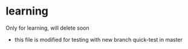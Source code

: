# learning
Only for learning, will delete soon

- this file is modified for testing with new branch quick-test in master